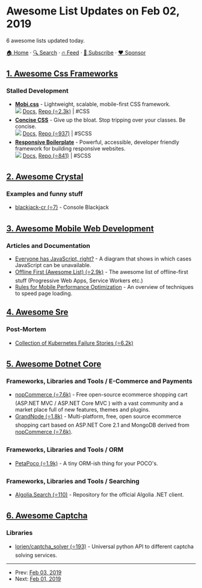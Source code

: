 # Awesome List Updates on Feb 02, 2019

6 awesome lists updated today.

[🏠 Home](/README.md) · [🔍 Search](https://www.trackawesomelist.com/search/) · [🔥 Feed](https://www.trackawesomelist.com/rss.xml) · [📮 Subscribe](https://trackawesomelist.us17.list-manage.com/subscribe?u=d2f0117aa829c83a63ec63c2f&id=36a103854c) · [❤️  Sponsor](https://github.com/sponsors/theowenyoung)



## [1. Awesome Css Frameworks](/content/troxler/awesome-css-frameworks/README.md)

### Stalled Development

*   [**Mobi.css**](https://getmobicss.com) - Lightweight, scalable, mobile-first CSS framework.\
    ![](https://img.shields.io/github/stars/mobi-css/mobi.css.svg?style=social\&label=Star)
    [Docs](https://getmobicss.com/docs/introduction.html),
    [Repo (⭐2.3k)](https://github.com/mobi-css/mobi.css)
    \| #CSS
*   [**Concise CSS**](https://concisecss.com) - Give up the bloat. Stop tripping over your classes. Be concise.\
    ![](https://img.shields.io/github/stars/ConciseCSS/concise.css.svg?style=social\&label=Star)
    [Docs](https://concisecss.com/documentation/),
    [Repo (⭐937)](https://github.com/ConciseCSS/concise.css)
    \| #SCSS
*   [**Responsive Boilerplate**](https://responsivebp.com) - Powerful, accessible, developer friendly framework for building responsive websites.\
    ![](https://img.shields.io/github/stars/responsivebp/responsive.svg?style=social\&label=Star)
    [Docs](https://responsivebp.com/getting-started/),
    [Repo (⭐841)](https://github.com/responsivebp/responsive)
    \| #SCSS

## [2. Awesome Crystal](/content/veelenga/awesome-crystal/README.md)

### Examples and funny stuff

*   [blackjack-cr (⭐7)](https://github.com/gdonald/blackjack-cr) - Console Blackjack

## [3. Awesome Mobile Web Development](/content/myshov/awesome-mobile-web-development/README.md)

### Articles and Documentation

*   [Everyone has JavaScript, right?](https://kryogenix.org/code/browser/everyonehasjs.html) - A diagram that shows in which cases JavaScript can be unavailable.
*   [Offline First (Awesome List) (⭐2.9k)](https://github.com/pazguille/offline-first) - The awesome list of offline-first stuff (Progressive Web Apps, Service Workers etc.)
*   [Rules for Mobile Performance Optimization](https://queue.acm.org/detail.cfm?id=2510122) - An overview of techniques to speed page loading.

## [4. Awesome Sre](/content/dastergon/awesome-sre/README.md)

### Post-Mortem

*   [Collection of Kubernetes Failure Stories (⭐6.2k)](https://github.com/hjacobs/kubernetes-failure-stories)

## [5. Awesome Dotnet Core](/content/thangchung/awesome-dotnet-core/README.md)

### Frameworks, Libraries and Tools / E-Commerce and Payments

*   [nopCommerce (⭐7.6k)](https://github.com/nopSolutions/nopCommerce) - Free open-source ecommerce shopping cart (ASP.NET MVC / ASP.NET Core MVC ) with a vast community and a market place full of new features, themes and plugins.
*   [GrandNode (⭐1.8k)](https://github.com/grandnode/grandnode) - Multi-platform, free, open source ecommerce shopping cart based on ASP.NET Core 2.1 and MongoDB derived from [nopCommerce (⭐7.6k)](https://github.com/nopSolutions/nopCommerce).

### Frameworks, Libraries and Tools / ORM

*   [PetaPoco (⭐1.9k)](https://github.com/CollaboratingPlatypus/PetaPoco) - A tiny ORM-ish thing for your POCO's.

### Frameworks, Libraries and Tools / Searching

*   [Algolia.Search (⭐110)](https://github.com/algolia/algoliasearch-client-csharp) - Repository for the official Algolia .NET client.

## [6. Awesome Captcha](/content/ZYSzys/awesome-captcha/README.md)

### Libraries

*   [lorien/captcha\_solver (⭐193)](https://github.com/lorien/captcha_solver) - Universal python API to different captcha solving services.

---

- Prev: [Feb 03, 2019](/content/2019/02/03/README.md)
- Next: [Feb 01, 2019](/content/2019/02/01/README.md)